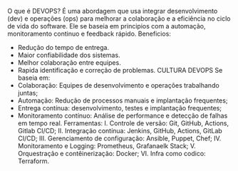 O que é DEVOPS?
É uma abordagem que usa integrar desenvolvimento (dev) e operações (ops) para melhorar a colaboração e a eficiência no ciclo de vida do software. Ele se baseia em principios com a automação, monitoramento continuo e feedback rápido.
Beneficios:
- Redução do tempo de entrega.
- Maior confiabilidade dos sistemas.
- Melhor colaboração entre equipes.
- Rapida identificação e correção de problemas.
CULTURA DEVOPS
Se baseia em:
- Colaboração: Equipes de desenvolvimento e operações trabalhando juntas;
- Automação: Redução de processos manuais e implantação frequentes;
- Entrega contínua: desenvolvimento, testes e implantação frequentes;
- Monitoramento contínuo: Análise de performance e detecção de falhas em tempo real.
Ferramentas:
I. Controle de versão: Git, GitHub, Actions, Gitlab CI/CD;
II. Integração contínua: Jenkins, GitHub, Actions, GitLab CI/CD;
III. Gerenciamento de configuração: Ansible, Puppet, Chef;
IV. Monitoramento e Logging: Prometheus, Grafanaelk Stack;
V. Orquestração e contêinerização: Docker;
VI. Infra como codico: Terraform.